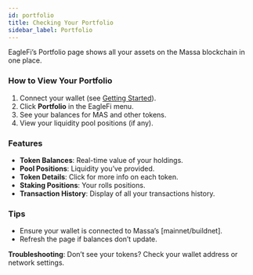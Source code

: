 ```yaml
---
id: portfolio
title: Checking Your Portfolio
sidebar_label: Portfolio
---
```


EagleFi’s Portfolio page shows all your assets on the Massa blockchain in one place.

### How to View Your Portfolio

1. Connect your wallet (see [Getting Started](./getting-started)).
2. Click **Portfolio** in the EagleFi menu.
3. See your balances for MAS and other tokens.
4. View your liquidity pool positions (if any).

### Features

- **Token Balances**: Real-time value of your holdings.
- **Pool Positions**: Liquidity you’ve provided.
- **Token Details**: Click for more info on each token.
- **Staking Positions**: Your rolls positions.
- **Transaction History**: Display of all your transactions history.

### Tips

- Ensure your wallet is connected to Massa’s [mainnet/buildnet].
- Refresh the page if balances don’t update.

**Troubleshooting**: Don’t see your tokens? Check your wallet address or network settings.